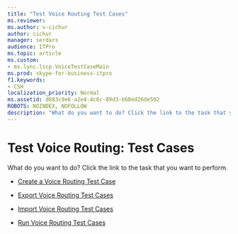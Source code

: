 ```yaml
---
title: "Test Voice Routing Test Cases"
ms.reviewer: 
ms.author: v-cichur
author: cichur
manager: serdars
audience: ITPro
ms.topic: article
ms.custom:
- ms.lync.lscp.VoiceTestCaseMain
ms.prod: skype-for-business-itpro
f1.keywords:
- CSH
localization_priority: Normal
ms.assetid: d683c9e6-a2e4-4c6c-89d3-b60ed26de592
ROBOTS: NOINDEX, NOFOLLOW
description: "What do you want to do? Click the link to the task that you want to perform."
---
```


# Test Voice Routing: Test Cases

What do you want to do? Click the link to the task that you want to perform.

- [Create a Voice Routing Test Case](/previous-versions/office/lync-server-2013/lync-server-2013-create-a-voice-routing-test-case)

- [Export Voice Routing Test Cases](/previous-versions/office/lync-server-2013/lync-server-2013-export-voice-routing-test-cases)

- [Import Voice Routing Test Cases](/previous-versions/office/lync-server-2013/lync-server-2013-import-voice-routing-test-cases)

- [Run Voice Routing Test Cases](/previous-versions/office/lync-server-2013/lync-server-2013-run-voice-routing-test-cases)